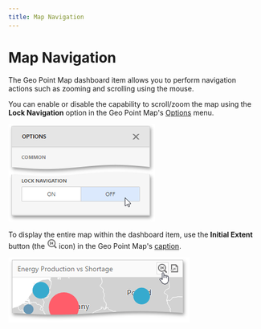 ```yaml
---
title: Map Navigation
---
```

# Map Navigation
The Geo Point Map dashboard item allows you to perform navigation actions such as zooming and scrolling using the mouse.

You can enable or disable the capability to scroll/zoom the map using the **Lock Navigation** option in the Geo Point Map's [Options](../../../../../dashboard-for-web/articles/web-dashboard-designer-mode/ui-elements/dashboard-item-menu.md) menu.

![wdd-map-lock-navigation](../../../../images/Img125404.png)

To display the entire map within the dashboard item, use the **Initial Extent** button (the ![wdd-map-initial-size-icon](../../../../images/Img125402.png) icon) in the Geo Point Map's [caption](../../../../../dashboard-for-web/articles/web-dashboard-designer-mode/dashboard-layout/dashboard-item-caption.md).

![wdd-geo-point-map-initial-state](../../../../images/Img125453.png)